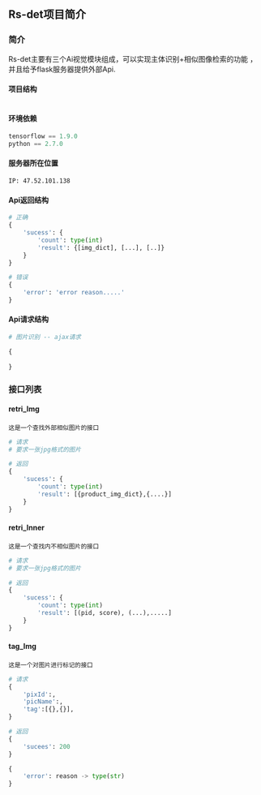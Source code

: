 ## Rs-det项目简介

### 简介

Rs-det主要有三个Ai视觉模块组成，可以实现主体识别+相似图像检索的功能
，并且给予flask服务器提供外部Api.

#### 项目结构

```mermaid

```

#### 环境依赖

``` python
tensorflow == 1.9.0
python == 2.7.0
```

#### 服务器所在位置

`IP: 47.52.101.138`

#### Api返回结构

```python
# 正确
{
    'sucess': {
        'count': type(int)
        'result': {[img_dict], [...], [..]}
    }
}

# 错误
{
    'error': 'error reason.....'
}
```

#### Api请求结构

```python
# 图片识别 -- ajax请求

{
    
}
```

### 接口列表

#### retri_Img

`这是一个查找外部相似图片的接口`

```python
# 请求
# 要求一张jpg格式的图片

# 返回
{
    'sucess': {
        'count': type(int)
        'result': [{product_img_dict},{....}]
    }
}
```

#### retri_Inner

`这是一个查找内不相似图片的接口`

```python
# 请求
# 要求一张jpg格式的图片

# 返回
{
    'sucess': {
        'count': type(int)
        'result': [(pid, score), (...),.....]
    }
}
```

#### tag_Img

`这是一个对图片进行标记的接口`

```python
# 请求 
{
	'pixId':,
    'picName':,
    'tag':[{},{}],
}

# 返回
{
    'sucees': 200
}

{
    'error': reason -> type(str)
}
```

